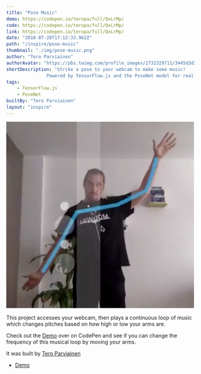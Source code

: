 ```yaml
---
title: "Pose Music"
demo: https://codepen.io/teropa/full/QxLrMp/
code: https://codepen.io/teropa/full/QxLrMp/
link: https://codepen.io/teropa/full/QxLrMp/
date: "2018-07-28T17:12:33.962Z"
path: "/inspire/pose-music"
thumbnail: "./img/pose-music.png"
author: "Tero Parviainen"
authorAvatar: "https://pbs.twimg.com/profile_images/2732329711/3445d3d345ba841d248a9cdf0a18e687_400x400.jpeg"
shortDescription: "Strike a pose to your webcam to make some music!
               Powered by TensorFlow.js and the PoseNet model for real-time pose estimation."
tags:
    - TensorFlow.js
    - PoseNet
builtBy: "Tero Parviainen"
layout: "inspire"
---
```


![Animation](./img/pose-music.png)

This project accesses your webcam, then plays a continuous loop of music which changes pitches based on how high or low your arms are.

Check out the [Demo](https://codepen.io/teropa/full/QxLrMp/) over on CodePen and see if you can change the frequency of this musical loop by moving your arms.

It was built by [Tero Parviainen](https://teropa.info/)

* [Demo](https://codepen.io/teropa/full/QxLrMp/)
